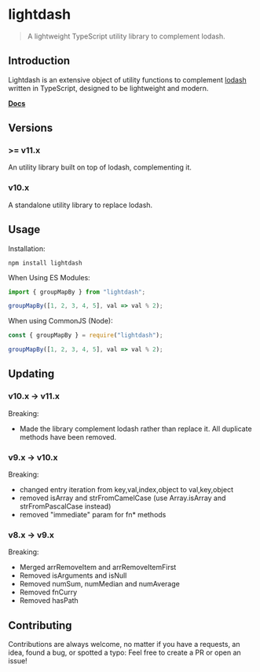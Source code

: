 # lightdash

> A lightweight TypeScript utility library to complement lodash.

## Introduction

Lightdash is an extensive object of utility functions to complement [lodash](https://lodash.com/)
written in TypeScript, designed to be lightweight and modern.

**[Docs](https://felixrilling.github.io/lightdash/)**

## Versions

### >= v11.x

An utility library built on top of lodash, complementing it.

### v10.x

A standalone utility library to replace lodash.

## Usage

Installation:

```shell
npm install lightdash
```

When Using ES Modules:

```typescript
import { groupMapBy } from "lightdash";

groupMapBy([1, 2, 3, 4, 5], val => val % 2);
```

When using CommonJS (Node):

```typescript
const { groupMapBy } = require("lightdash");

groupMapBy([1, 2, 3, 4, 5], val => val % 2);
```

## Updating

### v10.x -> v11.x

Breaking:

- Made the library complement lodash rather than replace it. All duplicate methods have been removed.

### v9.x -> v10.x

Breaking:

- changed entry iteration from key,val,index,object to val,key,object
- removed isArray and strFromCamelCase (use Array.isArray and strFromPascalCase instead)
- removed "immediate" param for fn* methods

### v8.x -> v9.x

Breaking:

- Merged arrRemoveItem and arrRemoveItemFirst
- Removed isArguments and isNull
- Removed numSum, numMedian and numAverage
- Removed fnCurry
- Removed hasPath

## Contributing

Contributions are always welcome, no matter if you have a requests, an idea, found a bug, or spotted a typo: Feel free to create a PR or open an issue!
